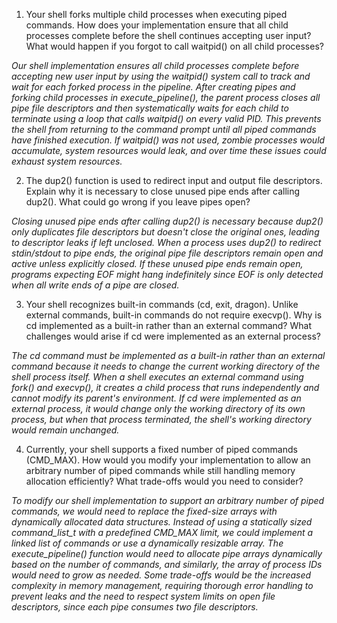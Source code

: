 1. Your shell forks multiple child processes when executing piped commands. How does your implementation ensure that all child processes complete before the shell continues accepting user input? What would happen if you forgot to call waitpid() on all child processes?

_Our shell implementation ensures all child processes complete before accepting new user input by using the waitpid() system call to track and wait for each forked process in the pipeline. After creating pipes and forking child processes in execute_pipeline(), the parent process closes all pipe file descriptors and then systematically waits for each child to terminate using a loop that calls waitpid() on every valid PID. This prevents the shell from returning to the command prompt until all piped commands have finished execution. If waitpid() was not used, zombie processes would accumulate, system resources would leak, and over time these issues could exhaust system resources._

2. The dup2() function is used to redirect input and output file descriptors. Explain why it is necessary to close unused pipe ends after calling dup2(). What could go wrong if you leave pipes open?

_Closing unused pipe ends after calling dup2() is necessary because dup2() only duplicates file descriptors but doesn't close the original ones, leading to descriptor leaks if left unclosed. When a process uses dup2() to redirect stdin/stdout to pipe ends, the original pipe file descriptors remain open and active unless explicitly closed. If these unused pipe ends remain open, programs expecting EOF might hang indefinitely since EOF is only detected when all write ends of a pipe are closed._

3. Your shell recognizes built-in commands (cd, exit, dragon). Unlike external commands, built-in commands do not require execvp(). Why is cd implemented as a built-in rather than an external command? What challenges would arise if cd were implemented as an external process?

_The cd command must be implemented as a built-in rather than an external command because it needs to change the current working directory of the shell process itself. When a shell executes an external command using fork() and execvp(), it creates a child process that runs independently and cannot modify its parent's environment. If cd were implemented as an external process, it would change only the working directory of its own process, but when that process terminated, the shell's working directory would remain unchanged._

4. Currently, your shell supports a fixed number of piped commands (CMD_MAX). How would you modify your implementation to allow an arbitrary number of piped commands while still handling memory allocation efficiently? What trade-offs would you need to consider?

_To modify our shell implementation to support an arbitrary number of piped commands, we would need to replace the fixed-size arrays with dynamically allocated data structures. Instead of using a statically sized command_list_t with a predefined CMD_MAX limit, we could implement a linked list of commands or use a dynamically resizable array. The execute_pipeline() function would need to allocate pipe arrays dynamically based on the number of commands, and similarly, the array of process IDs would need to grow as needed. Some trade-offs would be the increased complexity in memory management, requiring thorough error handling to prevent leaks and the need to respect system limits on open file descriptors, since each pipe consumes two file descriptors._

